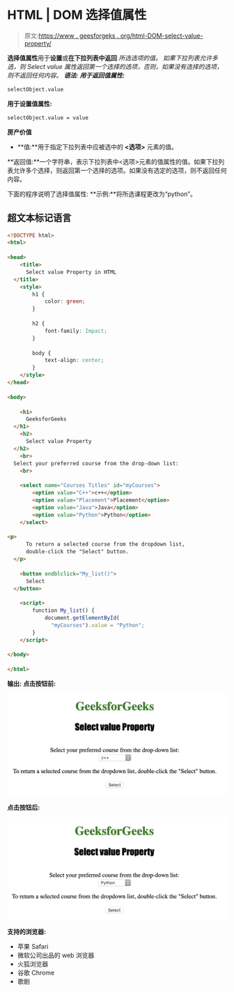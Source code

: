 # HTML | DOM 选择值属性

> 原文:[https://www . geesforgeks . org/html-DOM-select-value-property/](https://www.geeksforgeeks.org/html-dom-select-value-property/)

**选择值属性**用于**设置**或**在下拉列表中返回** *所选选项的值。
如果下拉列表允许多选，则 Select value 属性返回第一个选择的选项，否则，如果没有选择的选项，则不返回任何内容。
**语法:**
**用于返回值属性:*** 

```html
selectObject.value
```

**用于设置值属性:**

```html
selectObject.value = value
```

**房产价值**

*   **值:**用于指定下拉列表中应被选中的 **<选项>** 元素的值。

**返回值:**一个字符串，表示下拉列表中<选项>元素的值属性的值。如果下拉列表允许多个选择，则返回第一个选择的选项。如果没有选定的选项，则不返回任何内容。

下面的程序说明了选择值属性:
**示例:**将所选课程更改为“python”。

## 超文本标记语言

```html
<!DOCTYPE html>
<html>

<head>
    <title>
      Select value Property in HTML
  </title>
    <style>
        h1 {
            color: green;
        }

        h2 {
            font-family: Impact;
        }

        body {
            text-align: center;
        }
    </style>
</head>

<body>

    <h1>
      GeeksforGeeks
  </h1>
    <h2>
      Select value Property
  </h2>
    <br>
  Select your preferred course from the drop-down list:
    <br>

    <select name="Courses Titles" id="myCourses">
        <option value="C++">c++</option>
        <option value="Placement">Placement</option>
        <option value="Java">Java</option>
        <option value="Python">Python</option>
    </select>

<p>
      To return a selected course from the dropdown list,
      double-click the "Select" button.
  </p>

    <button ondblclick="My_list()">
      Select
  </button>

    <script>
        function My_list() {
            document.getElementById(
              "myCourses").value = "Python";
        }
    </script>

</body>

</html>
```

**输出:**
**点击按钮前:**

![](img/7e4156e60d83ca97c61f31213a1d4e67.png)

**点击按钮后:**

![](img/5c451b4d6f770747c229bbccf81c3f3a.png)

**支持的浏览器:**

*   苹果 Safari
*   微软公司出品的 web 浏览器
*   火狐浏览器
*   谷歌 Chrome
*   歌剧